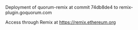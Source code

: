 Deployment of quorum-remix at commit 74db8de4 to remix-plugin.goquorum.com

Access through Remix at https://remix.ethereum.org
